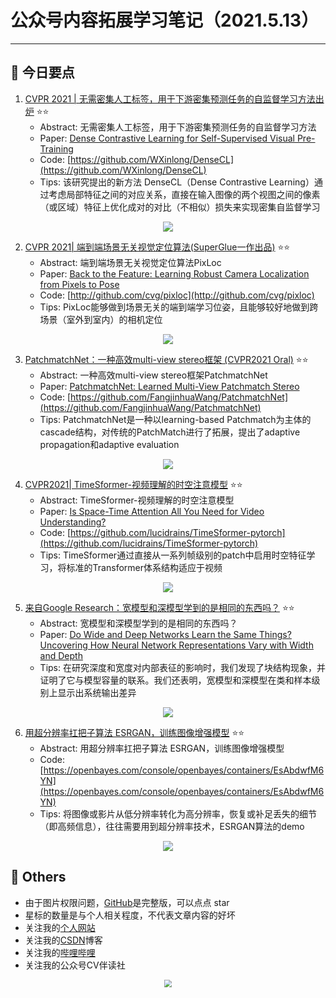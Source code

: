 # 公众号内容拓展学习笔记（2021.5.13）

------



## :paperclip:  今日要点

1. [CVPR 2021 | 无需密集人工标签，用于下游密集预测任务的自监督学习方法出炉](https://mp.weixin.qq.com/s/YTnKI2RLHzPwHkvRbWipjQ)         :star::star:
   - Abstract: 无需密集人工标签，用于下游密集预测任务的自监督学习方法
   - Paper: [Dense Contrastive Learning for Self-Supervised Visual Pre-Training](https://arxiv.org/pdf/2011.09157.pdf)
   - Code: [https://github.com/WXinlong/DenseCL](https://github.com/WXinlong/DenseCL)
   - Tips:  该研究提出的新方法 DenseCL（Dense Contrastive Learning）通过考虑局部特征之间的对应关系，直接在输入图像的两个视图之间的像素（或区域）特征上优化成对的对比（不相似）损失来实现密集自监督学习

<div align=center><img src="https://mmbiz.qpic.cn/mmbiz_png/KmXPKA19gW9M1nGfNRTsDzlwx5fx2fmOMRqojLGX4NuxhT1CbfwW1u3ib8LDeyvOY2Mjj6OkxPJic3U3EwRL5O7w/640?wx_fmt=png&tp=webp&wxfrom=5&wx_lazy=1&wx_co=1" style='zoom:100%'>
</div>


2. [CVPR 2021| 端到端场景无关视觉定位算法(SuperGlue一作出品)](https://mp.weixin.qq.com/s/cjtHKEUqSGM8Ej_mOhLjWg)       :star::star:
   - Abstract: 端到端场景无关视觉定位算法PixLoc
   - Paper: [Back to the Feature: Learning Robust Camera Localization from Pixels to Pose](https://arxiv.org/abs/2103.09213)
   - Code: [http://github.com/cvg/pixloc](http://github.com/cvg/pixloc)
   - Tips:  PixLoc能够做到场景无关的端到端学习位姿，且能够较好地做到跨场景（室外到室内）的相机定位

<div align=center><img src="https://mmbiz.qpic.cn/mmbiz_png/RkDHyHvXvJ7aibibUCicRh3JvicDyibD0PXZvRdUwiaa5fkoJxcVn48C0XdaUnZComKIkx2YuhIUWIPuw5xlebBjeteg/640?wx_fmt=png&tp=webp&wxfrom=5&wx_lazy=1&wx_co=1" style='zoom:100%'>
</div>

3. [PatchmatchNet：一种高效multi-view stereo框架 (CVPR2021 Oral)](https://mp.weixin.qq.com/s/vR6Qz68we082kpZy5-XzEw)       :star::star:
   - Abstract: 一种高效multi-view stereo框架PatchmatchNet
   - Paper: [PatchmatchNet: Learned Multi-View Patchmatch Stereo](https://arxiv.org/abs/2012.01411)
   - Code: [https://github.com/FangjinhuaWang/PatchmatchNet](https://github.com/FangjinhuaWang/PatchmatchNet)
   - Tips: PatchmatchNet是一种以learning-based Patchmatch为主体的cascade结构，对传统的PatchMatch进行了拓展，提出了adaptive propagation和adaptive evaluation
<div align=center><img src="https://mmbiz.qpic.cn/mmbiz_jpg/Q0FNTB1XHicy1BFcBpwR4QtQ3ZxeHCicZ1BKyiaBvicx03LVtBsPMVUickkTx5NgrMN0UQeydJg9waPhvghyfniaZeVg/640?wx_fmt=jpeg&tp=webp&wxfrom=5&wx_lazy=1&wx_co=1" style='zoom:100%'>
</div>


4. [CVPR2021| TimeSformer-视频理解的时空注意模型](https://mp.weixin.qq.com/s/VDkJ3Ro-4yMytjk7DNoeEg)       :star::star:
   - Abstract: TimeSformer-视频理解的时空注意模型
   - Paper: [Is Space-Time Attention All You Need for Video Understanding?](https://arxiv.org/abs/2102.05095)
   - Code: [https://github.com/lucidrains/TimeSformer-pytorch](https://github.com/lucidrains/TimeSformer-pytorch)
   - Tips: TimeSformer通过直接从一系列帧级别的patch中启用时空特征学习，将标准的Transformer体系结构适应于视频

<div align=center><img src="https://mmbiz.qpic.cn/mmbiz_png/V2E1ll6kaTVXcUwFiblB9Q4IicE5bWxwUjiaRiawm6T5Iu0lFZzIlDefnj9auEgI5ES3xNiadiaCGia2ZaapFjCpXuaAg/640?wx_fmt=png&tp=webp&wxfrom=5&wx_lazy=1&wx_co=1" style='zoom:100%'>
</div>


5. [来自Google Research：宽模型和深模型学到的是相同的东西吗？](https://mp.weixin.qq.com/s/3LtHqNrIp-grM0nQU_Qq0Q)       :star::star:
   - Abstract: 宽模型和深模型学到的是相同的东西吗？
   - Paper: [Do Wide and Deep Networks Learn the Same Things? Uncovering How Neural Network Representations Vary with Width and Depth](https://arxiv.org/abs/2010.15327)
   - Tips: 在研究深度和宽度对内部表征的影响时，我们发现了块结构现象，并证明了它与模型容量的联系。我们还表明，宽模型和深模型在类和样本级别上显示出系统输出差异

<div align=center><img src="https://mmbiz.qpic.cn/mmbiz_gif/KYSDTmOVZvoFs5sS44BmXLhwSwDo6H51CGptCn1jiaO5yldRFzeLgyyH2ZR4iafGILZwdZVI8Nicxy9ewhPZaUoBA/640?wx_fmt=gif&tp=webp&wxfrom=5&wx_lazy=1" style='zoom:100%'>
</div>

6. [用超分辨率扛把子算法 ESRGAN，训练图像增强模型](https://mp.weixin.qq.com/s/ROVY0GN8gh7cbElZmtMRhw)       :star::star:
   - Abstract: 用超分辨率扛把子算法 ESRGAN，训练图像增强模型
   - Code: [https://openbayes.com/console/openbayes/containers/EsAbdwfM6YN](https://openbayes.com/console/openbayes/containers/EsAbdwfM6YN)
   - Tips:  将图像或影片从低分辨率转化为高分辨率，恢复或补足丢失的细节（即高频信息），往往需要用到超分辨率技术，ESRGAN算法的demo

<div align=center><img src="https://mmbiz.qpic.cn/mmbiz_png/QkCvnz083Aj8xCgRCX0icsPp31JWoMbNwflSl3X4OVbjvgibKLdb1sOAZNqsz5Jstw181ZKdIqCxQBz2CCd8YXnQ/640?wx_fmt=png&tp=webp&wxfrom=5&wx_lazy=1&wx_co=1" style='zoom:100%'>
</div>


## :paperclip:  Others

- 由于图片权限问题，[GitHub](https://github.com/xiaoxuebajie/dairly_learning)是完整版，可以点点 star
- 星标的数量是与个人相关程度，不代表文章内容的好坏
- 关注我的[个人网站](http://www.cvbds.cn/)
- 关注我的[CSDN](https://blog.csdn.net/xiaoxuebajie)博客
- 关注我的[哔哩哔哩](https://space.bilibili.com/424394389)
- 关注我的公众号CV伴读社

<div align=center><img src="https://img-blog.csdnimg.cn/202005031406335.jpg" style='zoom:80%'>
</div>